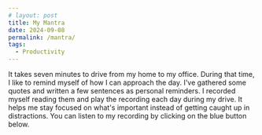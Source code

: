 ```yaml
---
# layout: post
title: My Mantra
date: 2024-09-08
permalink: /mantra/
tags:
  - Productivity
---
```


It takes seven minutes to drive from my home to my office. During that time, I like to remind myself of how I can approach the day. I've gathered some quotes and written a few sentences as personal reminders. I recorded myself reading them and play the recording each day during my drive. It helps me stay focused on what's important instead of getting caught up in distractions. You can listen to my recording by clicking on the blue button below.

<head>
    <title>Play Button Example</title>
    <style>
        #playButton {
            background-color: #007BFF; /* Blue background */
            border: none; /* No borders */
            color: white; /* White text */
            padding: 10px 15px; /* Some padding */
            text-align: center; /* Centered text */
            text-decoration: none; /* No underline */
            display: inline-block; /* Inline block element */
            font-size: 16px; /* Some font size */
            margin: 4px 2px; /* Some margin */
            cursor: pointer; /* Pointer/hand icon */
            border-radius: 10px; /* Slightly rounded corners */
        }

        #playButton:before {
            content: "▶"; /* Unicode play symbol */
            font-size: 20px; /* Larger icon size */
        }
    </style>
</head>
<body>
    <audio id="myAudio">
        <source src="/files/audio/mantra.mp3" type="audio/mpeg">
        Your browser does not support the audio element.
    </audio>
    <button id="playButton" onclick="playAudio()">Cheng's Mantra</button>
    <script>
        function playAudio() {
            var audio = document.getElementById("myAudio");
            audio.play();
        }
    </script>
</body>

- Anicca, Sankara, Aware, Equanimity, Act out of love. – *The Discourse Summaries* by S.N. Goenka
- You are carrying in your mind the insane burden of a hundred things that you will or may have to do in the future instead of focusing your attention on the one thing that you can do now. — *The Power of Now* by Eckhart Tolle
- Lack of time is lack of priority.
- Ask myself, **Can I surpass myself from yesterday? Can I surpass someone facing similar problems now**. I am a competitive person, this line of thinking would help me stay motivated to choose the way I feel proud of myself.
- This run, even if it brings on heatstroke, will give me peace of mind tonight in that all-important ten minutes before I fall asleep. I now live for that ten minutes. I’m all about that ten minutes. I’ve been cheered by thousands, booed by thousands, but **nothing feels as bad as the booing inside your own head during those ten minutes before you fall asleep**. — *Open* by Andre Agassi
- **The entire internet is in a sense pornographic, a deliverer of a constant excitement that we have no innate capacity to resist**, a seducer that leads us down paths that for the most part do nothing to answer our real needs. — *How to think more about sex* by Alain de Botton
- From this moment I am prepared to control whatever personality awakes in me each day. **I will master my moods through positive action** and when I master my moods I will control my destiny. — *The Greatest Salesman in the World* by Og Mandino
- Start the day with office door half open so that I know I need to focus instead of mindlessly do something that I feel embarrassed/regret about. An alternative is to **make Internet and open office door hand-in-hand**; I'll open the office door before I access Internet. I'll disconnect before I close my office door.
- Schedule activities that I feel excited: Marathon, basketball, movies.
- **Unplug the Ethernet and schedule blocks to use Internet during the day: before l leaving my office for home.**
- Remember about the story of two monks:[^1] **forgiveness and letting go.**
- Focus on now so that I don't have to regret in the future.
- When I have to digress, do something that I always want to do: read discrete choice. Read python book.
- **I will get research lean by investing daily time into research. I will become better at doing research by doing more research. I will get better at saying no to temptations by saying no to temptations.**
- Visualize how a 10-year older Cheng would guide current me. When we are not watched or listened, we feel less motivated.
- **MAP: motivation, Ability, Prompt. Setup my environment (Prompt), mentally and physically, to improve my productivity.** – Fogg Behavior Model
- I can spend less time on youtube by fixing the time that I will use the Internet per day. The prompt of using youtube is very strong.
- Allow myself to rest instead of waiting for my body and mind to protest and procrastinate.
- When there is urge to digress, take a deep breath for 5 minutes and get back to the goals of now.
- **Start small, I did not go to YouTube/Porn to watch 5 hours, I just want to take a small peek. The same motivational trick works for research/work as well.**
- **See YouTube, Porn, wechat, facebook, twitter as red lights to stop because they are my escape routine. I can replace them with healthy coping strategies: take a nap, meditate, take a walk. Reading other things might be a distraction as well.**
- Be mindful about the tricks that my mind plays with me: my work is meaningless, let's escape to porn/youtube/singing/racing etc. **This is Resistance in the form of denial.**
- Let go of the idea of being perfect. I need to start small and show up in working on my problems. Done is better than perfect. 
- The reason why I want to digress is because I am tired, however, watching YouTube would only make it worse.
- **I can try put phone aside (in the car) for better concentration during work in office**
- Harmful behaviors like using porn cause pleasure chemicals to release in unnatural ways and at unhealthy levels. [^2]
- It's very similar to alcohol and tobacco addiction where we feel disgusted at the beginning. But we gradually get used to it and feeling need to use it.
- Addiction like porn are escape excuses for discomfort in life.
- Porn would hijack my reward system in the brain, which diminish my ability to enjoy regular things in life.
- The Latin root for "addiction" is dictator
- **From simply taking images/videos/words in through the eyes, the media acts as the porn drug's distributor.**
- As porn becomes the solution to dealing with discomforts of life, it can actually become the cause of stress rather than a relief from it.
- Celebrate my own progress and imagine more about the rewarding life without porn
- In some sense, addiction is just one version of laziness/Resistance. I do need to fight all versions of laziness/Resistance together.
- Simply avoiding porn won't cut it since the light source (passion of doing some meaningful things) is the solution to remove the darkness of porn completely.

[^1]: Two Monks

    > A senior monk and a junior monk were traveling together. At one point, they came to a river with a strong current. As the monks were preparing to cross the river, they saw a very young and beautiful woman also attempting to cross. The young woman asked if they could help her cross to the other side.
    >
    > The two monks glanced at one another because they had taken vows not to touch a woman.
    >
    > Then, without a word, the older monk picked up the woman, carried her across the river, placed her gently on the other side, and carried on his journey.
    >
    > The younger monk couldn’t believe what had just happened. After rejoining his companion, he was speechless, and an hour passed without a word between them.
    >
    > Two more hours passed, then three, finally the younger monk could contain himself no longer, and blurted out “As monks, we are not permitted a woman, how could you then carry that woman on your shoulders?”
    >
    > The older monk looked at him and replied, “Brother, I set her down on the other side of the river, why are you still carrying her?”

[^2]: Many of the ideas about porn come from the book *Fortify A Step Toward Recovery*